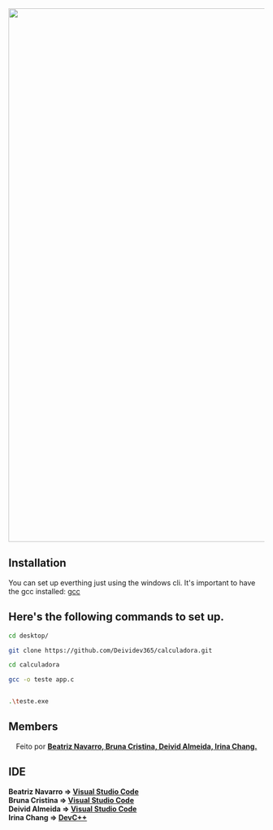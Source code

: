 <div align="center">

<img src="https://user-images.githubusercontent.com/61792159/134777246-1a1b265c-3ed9-457b-b5b5-a599ab1fa5f2.png" width="1050px">
</div>

## Installation

You can set up everthing just using the windows cli.
It's important to have the gcc installed: <a href="https://www.mingw-w64.org/">gcc</a>
## Here's the following commands to set up. 

```bash
cd desktop/

```

```bash
git clone https://github.com/Deividev365/calculadora.git

```

```bash
cd calculadora

```

```bash
gcc -o teste app.c

```

```bash

.\teste.exe

```

## Members

<p align="center">Feito por <strong><a href="https://github.com/Beatriz-Navarro">Beatriz Navarro, </a><strong>
<strong><a href="https://github.com/brunacristinass">Bruna Cristina, </a></strong>
<strong><a href="https://github.com/Deividev365">Deivid Almeida, </a></strong>
<strong><a href="https://github.com/Irina-Chang">Irina Chang. </a></strong>


</p>


## IDE

Beatriz Navarro => <a href="https://code.visualstudio.com/">Visual Studio Code</a><br>
Bruna Cristina => <a href="https://code.visualstudio.com/">Visual Studio Code</a><br>
Deivid Almeida => <a href="https://code.visualstudio.com/">Visual Studio Code</a><br>
Irina Chang => <a href="https://www.techtudo.com.br/tudo-sobre/bloodshed-dev-c.html">DevC++</a><br>